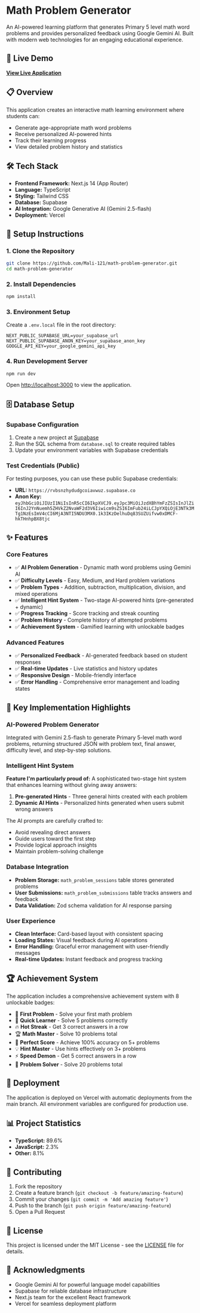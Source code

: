 # Math Problem Generator

An AI-powered learning platform that generates Primary 5 level math word problems and provides personalized feedback using Google Gemini AI. Built with modern web technologies for an engaging educational experience.

## 🚀 Live Demo

[**View Live Application**](https://math-problem-generator-ten.vercel.app)

## 📋 Overview

This application creates an interactive math learning environment where students can:
- Generate age-appropriate math word problems
- Receive personalized AI-powered hints
- Track their learning progress
- View detailed problem history and statistics

## 🛠️ Tech Stack

- **Frontend Framework:** Next.js 14 (App Router)
- **Language:** TypeScript
- **Styling:** Tailwind CSS
- **Database:** Supabase
- **AI Integration:** Google Generative AI (Gemini 2.5-flash)
- **Deployment:** Vercel

## 🚀 Setup Instructions

### 1. Clone the Repository

```bash
git clone https://github.com/Mali-121/math-problem-generator.git
cd math-problem-generator
```

### 2. Install Dependencies

```bash
npm install
```

### 3. Environment Setup

Create a `.env.local` file in the root directory:

```env
NEXT_PUBLIC_SUPABASE_URL=your_supabase_url
NEXT_PUBLIC_SUPABASE_ANON_KEY=your_supabase_anon_key
GOOGLE_API_KEY=your_google_gemini_api_key
```

### 4. Run Development Server

```bash
npm run dev
```

Open [http://localhost:3000](http://localhost:3000) to view the application.

## 🗄️ Database Setup

### Supabase Configuration

1. Create a new project at [Supabase](https://supabase.com)
2. Run the SQL schema from `database.sql` to create required tables
3. Update your environment variables with Supabase credentials

### Test Credentials (Public)

For testing purposes, you can use these public Supabase credentials:

- **URL:** `https://rvbsnzhydudgcoiavwuz.supabase.co`
- **Anon Key:** `eyJhbGciOiJIUzI1NiIsInR5cCI6IkpXVCJ9.eyJpc3MiOiJzdXBhYmFzZSIsInJlZiI6InJ2YnNuemh5ZHVkZ2NvaWF2d3V6Iiwicm9sZSI6ImFub24iLCJpYXQiOjE3NTk3MTg1NzEsImV4cCI6MjA3NTI5NDU3MX0.1k3IKzDelhuDq83SUZUifvw0xDMCF-hkTHnhpBX8tjc`

## ✨ Features

### Core Features
- ✅ **AI Problem Generation** - Dynamic math word problems using Gemini AI
- ✅ **Difficulty Levels** - Easy, Medium, and Hard problem variations
- ✅ **Problem Types** - Addition, subtraction, multiplication, division, and mixed operations
- ✅ **Intelligent Hint System** - Two-stage AI-powered hints (pre-generated + dynamic)
- ✅ **Progress Tracking** - Score tracking and streak counting
- ✅ **Problem History** - Complete history of attempted problems
- ✅ **Achievement System** - Gamified learning with unlockable badges

### Advanced Features
- ✅ **Personalized Feedback** - AI-generated feedback based on student responses
- ✅ **Real-time Updates** - Live statistics and history updates
- ✅ **Responsive Design** - Mobile-friendly interface
- ✅ **Error Handling** - Comprehensive error management and loading states

## 🎯 Key Implementation Highlights

### AI-Powered Problem Generator
Integrated with Gemini 2.5-flash to generate Primary 5-level math word problems, returning structured JSON with problem text, final answer, difficulty level, and step-by-step solutions.

### Intelligent Hint System
**Feature I'm particularly proud of:** A sophisticated two-stage hint system that enhances learning without giving away answers:

1. **Pre-generated Hints** - Three general hints created with each problem
2. **Dynamic AI Hints** - Personalized hints generated when users submit wrong answers

The AI prompts are carefully crafted to:
- Avoid revealing direct answers
- Guide users toward the first step
- Provide logical approach insights
- Maintain problem-solving challenge

### Database Integration
- **Problem Storage:** `math_problem_sessions` table stores generated problems
- **User Submissions:** `math_problem_submissions` table tracks answers and feedback
- **Data Validation:** Zod schema validation for AI response parsing

### User Experience
- **Clean Interface:** Card-based layout with consistent spacing
- **Loading States:** Visual feedback during AI operations
- **Error Handling:** Graceful error management with user-friendly messages
- **Real-time Updates:** Instant feedback and progress tracking

## 🏆 Achievement System

The application includes a comprehensive achievement system with 8 unlockable badges:

- 🎯 **First Problem** - Solve your first math problem
- 🧠 **Quick Learner** - Solve 5 problems correctly
- 🔥 **Hot Streak** - Get 3 correct answers in a row
- 🏆 **Math Master** - Solve 10 problems total
- 💯 **Perfect Score** - Achieve 100% accuracy on 5+ problems
- 💡 **Hint Master** - Use hints effectively on 3+ problems
- ⚡ **Speed Demon** - Get 5 correct answers in a row
- 🧩 **Problem Solver** - Solve 20 problems total

## 🚀 Deployment

The application is deployed on Vercel with automatic deployments from the main branch. All environment variables are configured for production use.

## 📊 Project Statistics

- **TypeScript:** 89.6%
- **JavaScript:** 2.3%
- **Other:** 8.1%

## 🤝 Contributing

1. Fork the repository
2. Create a feature branch (`git checkout -b feature/amazing-feature`)
3. Commit your changes (`git commit -m 'Add amazing feature'`)
4. Push to the branch (`git push origin feature/amazing-feature`)
5. Open a Pull Request

## 📝 License

This project is licensed under the MIT License - see the [LICENSE](LICENSE) file for details.

## 🙏 Acknowledgments

- Google Gemini AI for powerful language model capabilities
- Supabase for reliable database infrastructure
- Next.js team for the excellent React framework
- Vercel for seamless deployment platform
